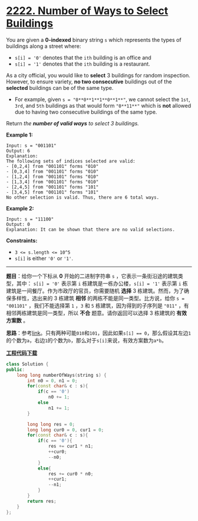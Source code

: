 # [2222. Number of Ways to Select Buildings](https://leetcode.com/problems/number-of-ways-to-select-buildings/)

You are given a **0-indexed** binary string `s` which represents the types of buildings along a street where:

- `s[i] = '0'` denotes that the `ith` building is an office and
- `s[i] = '1'` denotes that the `ith` building is a restaurant.

As a city official, you would like to **select** 3 buildings for random inspection. However, to ensure variety, **no two consecutive** buildings out of the **selected** buildings can be of the same type.

- For example, given `s = "0**0**1**1**0**1**"`, we cannot select the `1st`, `3rd`, and `5th` buildings as that would form `"0**11**"` which is **not** allowed due to having two consecutive buildings of the same type.

Return *the **number of valid ways** to select 3 buildings.*

**Example 1:**

```
Input: s = "001101"
Output: 6
Explanation:
The following sets of indices selected are valid:
- [0,2,4] from "001101" forms "010"
- [0,3,4] from "001101" forms "010"
- [1,2,4] from "001101" forms "010"
- [1,3,4] from "001101" forms "010"
- [2,4,5] from "001101" forms "101"
- [3,4,5] from "001101" forms "101"
No other selection is valid. Thus, there are 6 total ways.
```

**Example 2:**

```
Input: s = "11100"
Output: 0
Explanation: It can be shown that there are no valid selections.
```

**Constraints:**

- `3 <= s.length <= 10^5`
- `s[i]` is either `'0'` or `'1'`.

-----

**题目**：给你一个下标从 **0** 开始的二进制字符串 `s` ，它表示一条街沿途的建筑类型，其中： `s[i] = '0'` 表示第 `i` 栋建筑是一栋办公楼，`s[i] = '1'` 表示第 `i` 栋建筑是一间餐厅。作为市政厅的官员，你需要随机 **选择** 3 栋建筑。然而，为了确保多样性，选出来的 3 栋建筑 **相邻** 的两栋不能是同一类型。比方说，给你 `s = "001101"` ，我们不能选择第 `1` ，`3` 和 `5` 栋建筑，因为得到的子序列是 `"011"` ，有相邻两栋建筑是同一类型，所以 **不合** 题意。请你返回可以选择 3 栋建筑的 **有效方案数** 。

**思路**：参考[link](https://leetcode.com/problems/number-of-ways-to-select-buildings/discuss/1907026/Easy-understanding-C++-code-with-comments)。只有两种可能`010`和`101`，因此如果`s[i] == 0`，那么假设其左边`1`的个数为`a`，右边`1`的个数为`b`，那么对于`s[i]`来说，有效方案数为`a*b`。

[**工程代码下载**](https://github.com/shenkh/leetcode)

```cpp
class Solution {
public:
    long long numberOfWays(string s) {
        int n0 = 0, n1 = 0;
        for(const char& c : s){
            if(c == '0')
                n0 += 1;
            else
                n1 += 1;
        }

        long long res = 0;
        long long cur0 = 0, cur1 = 0;
        for(const char& c : s){
            if(c == '0'){
                res += cur1 * n1;
                ++cur0;
                --n0;
            }
            else{
                res += cur0 * n0;
                ++cur1;
                --n1;
            }
        }
        return res;
    }
};
```
